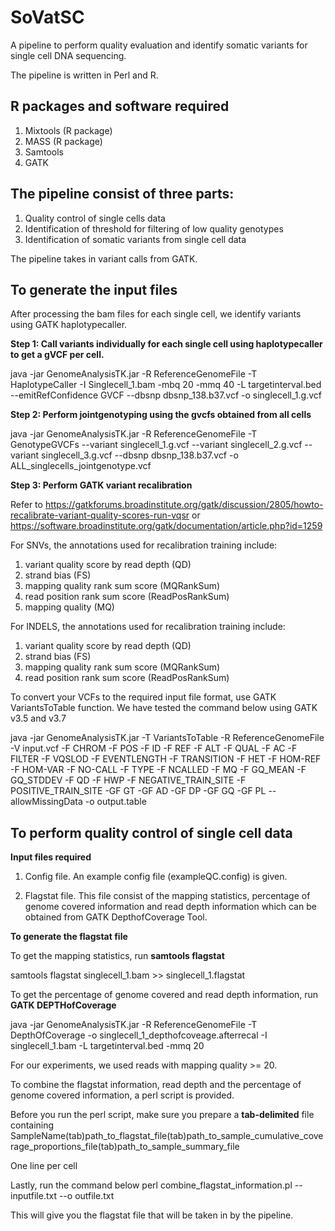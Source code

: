 # SoVatSC

A pipeline to perform quality evaluation and identify somatic variants for single cell DNA sequencing. 

The pipeline is written in Perl and R.

## R packages and software required
1. Mixtools (R package)
2. MASS (R package)
3. Samtools
4. GATK

## The pipeline consist of three parts:
1) Quality control of single cells data
2) Identification of threshold for filtering of low quality genotypes
3) Identification of somatic variants from single cell data

The pipeline takes in variant calls from GATK.

## To generate the input files

After processing the bam files for each single cell, we identify variants using GATK haplotypecaller. 

**Step 1: Call variants individually for each single cell using haplotypecaller to get a gVCF per cell.**

java -jar GenomeAnalysisTK.jar -R ReferenceGenomeFile -T HaplotypeCaller -I Singlecell_1.bam -mbq 20 -mmq 40 -L targetinterval.bed --emitRefConfidence GVCF --dbsnp dbsnp_138.b37.vcf -o singlecell_1.g.vcf

**Step 2: Perform jointgenotyping using the gvcfs obtained from all cells**

java -jar GenomeAnalysisTK.jar -R ReferenceGenomeFile -T GenotypeGVCFs --variant singlecell_1.g.vcf --variant singlecell_2.g.vcf --variant singlecell_3.g.vcf --dbsnp dbsnp_138.b37.vcf -o ALL_singlecells_jointgenotype.vcf

**Step 3: Perform GATK variant recalibration**

Refer to https://gatkforums.broadinstitute.org/gatk/discussion/2805/howto-recalibrate-variant-quality-scores-run-vqsr
or https://software.broadinstitute.org/gatk/documentation/article.php?id=1259

For SNVs, the annotations used for recalibration training include:
  1. variant quality score by read depth (QD) 
  2. strand bias (FS)
  3. mapping quality rank sum score (MQRankSum) 
  4. read position rank sum score (ReadPosRankSum)
  5. mapping quality (MQ)
   
For INDELS, the annotations used for recalibration training include: 
  1. variant quality score by read depth (QD)
  2. strand bias (FS)
  3. mapping quality rank sum score (MQRankSum)
  4. read position rank sum score (ReadPosRankSum) 

To convert your VCFs to the required input file format, use GATK VariantsToTable function. 
We have tested the command below using GATK v3.5 and v3.7

java -jar GenomeAnalysisTK.jar -T VariantsToTable -R ReferenceGenomeFile -V input.vcf -F CHROM -F POS -F ID -F REF -F ALT -F QUAL -F AC -F FILTER -F VQSLOD -F EVENTLENGTH -F TRANSITION -F HET -F HOM-REF -F HOM-VAR -F NO-CALL -F TYPE -F NCALLED -F MQ -F GQ_MEAN -F GQ_STDDEV -F QD -F HWP -F NEGATIVE_TRAIN_SITE -F POSITIVE_TRAIN_SITE -GF GT -GF AD -GF DP -GF GQ -GF PL --allowMissingData -o output.table

## To perform quality control of single cell data

**Input files required**
1. Config file. An example config file (exampleQC.config) is given. 

2. Flagstat file. This file consist of the mapping statistics, percentage of genome covered information and read depth information which can be obtained from GATK DepthofCoverage Tool.

**To generate the flagstat file**

To get the mapping statistics, run **samtools flagstat**

samtools flagstat singlecell_1.bam >> singlecell_1.flagstat

To get the percentage of genome covered and read depth information, run **GATK DEPTHofCoverage**

java -jar GenomeAnalysisTK.jar -R ReferenceGenomeFile -T DepthOfCoverage -o singlecell_1_depthofcoveage.afterrecal -I singlecell_1.bam -L targetinterval.bed -mmq 20

For our experiments, we used reads with mapping quality >= 20.

To combine the flagstat information, read depth and the percentage of genome covered information, a perl script is provided.

Before you run the perl script, make sure you prepare a **tab-delimited** file containing 
SampleName(tab)path_to_flagstat_file(tab)path_to_sample_cumulative_coverage_proportions_file(tab)path_to_sample_summary_file

One line per cell

Lastly, run the command below
perl combine_flagstat_information.pl --inputfile.txt --o outfile.txt

This will give you the flagstat file that will be taken in by the pipeline.












 




